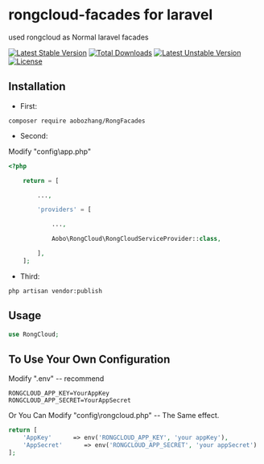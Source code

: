 # rongcloud-facades for laravel
used rongcloud as Normal laravel facades

[![Latest Stable Version](https://poser.pugx.org/aobozhang/rongcloud-facades/v/stable)](https://packagist.org/packages/aobozhang/rongcloud-facades) [![Total Downloads](https://poser.pugx.org/aobozhang/rongcloud-facades/downloads)](https://packagist.org/packages/aobozhang/rongcloud-facades) [![Latest Unstable Version](https://poser.pugx.org/aobozhang/rongcloud-facades/v/unstable)](https://packagist.org/packages/aobozhang/rongcloud-facades) [![License](https://poser.pugx.org/aobozhang/rongcloud-facades/license)](https://packagist.org/packages/aobozhang/rongcloud-facades)


## Installation  

* First:  

```
composer require aobozhang/RongFacades
```

* Second:  

Modify "config\app.php"  

```php
<?php

    return = [

        ...,

        'providers' = [

            ...,

            Aobo\RongCloud\RongCloudServiceProvider::class,

        ],
    ];

```  
* Third:  

```
php artisan vendor:publish
```


## Usage  

```php
use RongCloud;

```  

## To Use Your Own Configuration  

Modify ".env" -- recommend

```
RONGCLOUD_APP_KEY=YourAppKey
RONGCLOUD_APP_SECRET=YourAppSecret
```

Or You Can Modify "config\rongcloud.php" -- The Same effect.

```php
return [
    'AppKey'      => env('RONGCLOUD_APP_KEY', 'your appKey'),
    'AppSecret'      => env('RONGCLOUD_APP_SECRET', 'your appSecret')
];
```  
